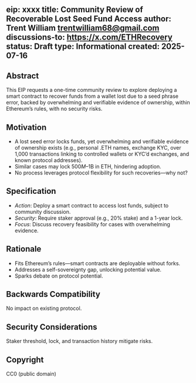 eip: xxxx
title: Community Review of Recoverable Lost Seed Fund Access
author: Trent William <trentwilliam68@gmail.com>
discussions-to: https://x.com/ETHRecovery
status: Draft
type: Informational
created: 2025-07-16
---

## Abstract
This EIP requests a one-time community review to explore deploying a smart contract to recover funds from a wallet lost due to a seed phrase error, backed by overwhelming and verifiable evidence of ownership, within Ethereum’s rules, with no security risks.

## Motivation
- A lost seed error locks funds, yet overwhelming and verifiable evidence of ownership exists (e.g., personal .ETH names, exchange KYC, over 1,000 transactions linking to controlled wallets or KYC’d exchanges, and known protocol addresses).
- Similar cases may lock $500M–$1B in ETH, hindering adoption.
- No process leverages protocol flexibility for such recoveries—why not?

## Specification
- *Action*: Deploy a smart contract to access lost funds, subject to community discussion.
- *Security*: Require staker approval (e.g., 20% stake) and a 1-year lock.
- *Focus*: Discuss recovery feasibility for cases with overwhelming evidence.

## Rationale
- Fits Ethereum’s rules—smart contracts are deployable without forks.
- Addresses a self-sovereignty gap, unlocking potential value.
- Sparks debate on protocol potential.

## Backwards Compatibility
No impact on existing protocol.

## Security Considerations
Staker threshold, lock, and transaction history mitigate risks.

## Copyright
CC0 (public domain)
